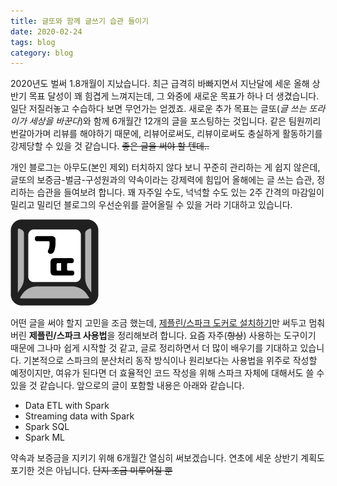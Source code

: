 ```yaml
---
title: 글또와 함께 글쓰기 습관 들이기
date: 2020-02-24
tags: blog
category: blog
---
```


2020년도 벌써 1.8개월이 지났습니다. 최근 급격히 바빠지면서 지난달에 세운 올해 상반기 목표 달성이 꽤 힘겹게 느껴지는데, 그 와중에 새로운 목표가 하나 더 생겼습니다. 일단 저질러놓고 수습하다 보면 무언가는 얻겠죠. 새로운 추가 목표는 글또(*글 쓰는 또라이가 세상을 바꾼다*)와 함께 6개월간 12개의 글을 포스팅하는 것입니다. 같은 팀원끼리 번갈아가며 리뷰를 해야하기 때문에, 리뷰어로써도, 리뷰이로써도 충실하게 활동하기를 강제당할 수 있을 것 같습니다. ~~좋은 글을 써야 할 텐데..~~

개인 블로그는 아무도(본인 제외) 터치하지 않다 보니 꾸준히 관리하는 게 쉽지 않은데, 글또의 보증금-벌금-구성원과의 약속이라는 강제력에 힘입어 올해에는 글 쓰는 습관, 정리하는 습관을 들여보려 합니다. 꽤 자주일 수도, 넉넉할 수도 있는 2주 간격의 마감일이 밀리고 밀리던 블로그의 우선순위를 끌어올릴 수 있을 거라 기대하고 있습니다.

![logo](/assets/img/base/group_logo.png)

어떤 글을 써야 할지 고민을 조금 했는데, [제플린/스파크 도커로 설치하기](/programming/zeppelin-with-docker/)만 써두고 멈춰버린 **제플린/스파크 사용법**을 정리해보려 합니다. 요즘 자주(~~항상~~) 사용하는 도구이기 때문에 그나마 쉽게 시작할 것 같고, 글로 정리하면서 더 많이 배우기를 기대하고 있습니다. 기본적으로 스파크의 분산처리 동작 방식이나 원리보다는 사용법을 위주로 작성할 예정이지만, 여유가 된다면 더 효율적인 코드 작성을 위해 스파크 자체에 대해서도 쓸 수 있을 것 같습니다. 앞으로의 글이 포함할 내용은 아래와 같습니다.

- Data ETL with Spark
- Streaming data with Spark
- Spark SQL
- Spark ML

약속과 보증금을 지키기 위해 6개월간 열심히 써보겠습니다. 연초에 세운 상반기 계획도 포기한 것은 아닙니다. ~~단지 조금 미루어질 뿐~~
